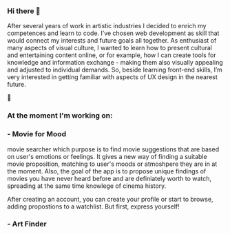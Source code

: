 ### Hi there 👋

After several years of work in artistic industries I decided to enrich my competences and learn to code. I’ve chosen web development as skill that would connect my interests and future goals all together. As enthusiast of many aspects of visual culture, I wanted to learn how to present cultural and entertaining content online, or for example, how I can create tools for knowledge and information exchange - making them also visually appealing and adjusted to individual demands. So, beside learning front-end skills, I’m very interested in getting familiar with aspects of UX design in the nearest future.

🔭 
### At the moment I'm working on: 

### - Movie for Mood
movie searcher which purpose is to find movie suggestions that are based on user's emotions or feelings. It gives a new way of finding a suitable movie     proposition, matching to user's moods or atmoshpere they are in at the moment. Also, the goal of the app is to propose unique findings of movies you have never heard before and are definiately worth to watch, spreading at the same time knowlege of cinema history.  

After creating an account, you can create your profile or start to browse, adding propostions to a watchlist. But first, express yourself!  


### - Art Finder

<!--
**MariuszUrban/mariuszurban** is a ✨ _special_ ✨ repository because its `README.md` (this file) appears on your GitHub profile.





Here are some ideas to get you started:

- 🔭 I’m currently working on ...
- 🌱 I’m currently learning ...
- 👯 I’m looking to collaborate on ...
- 🤔 I’m looking for help with ...
- 💬 Ask me about ...
- 📫 How to reach me: ...
- 😄 Pronouns: ...
- ⚡ Fun fact: ...
-->
